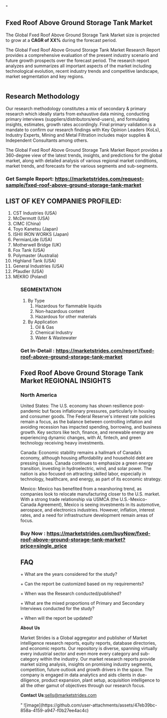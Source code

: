 "<h2>Fxed Roof Above Ground Storage Tank Market</h2>
<p>The Global Fxed Roof Above Ground Storage Tank Market size is projected to grow at a <strong>CAGR of XX%</strong> during the forecast period.</p>
<p>The Global Fxed Roof Above Ground Storage Tank Market Research Report provides a comprehensive evaluation of the present industry scenario and future growth prospects over the forecast period. The research report analyzes and summarizes all important aspects of the market including technological evolution, recent industry trends and competitive landscape, market segmentation and key regions.</p>
<p><img style=""width: 100%;"" src=""https://marketstrides.com//uploads/images/marketstrides-051.png"" alt=""Fxed Roof Above Ground Storage Tank Market Report Analysis"" /></p>
<h2>Research Methodology</h2>
<p>Our research methodology constitutes a mix of secondary &amp; primary research which ideally starts from exhaustive data mining, conducting primary interviews (suppliers/distributors/end-users), and formulating insights, estimates, growth rates accordingly. Final primary validation is a mandate to confirm our research findings with Key Opinion Leaders (KoLs), Industry Experts, Mining and Metal Filtration includes major supplies &amp; Independent Consultants among others.</p>
<p>The Global Fxed Roof Above Ground Storage Tank Market Report provides a 360-degree view of the latest trends, insights, and predictions for the global market, along with detailed analysis of various regional market conditions, market trends, and forecasts for the various segments and sub-segments.</p>
<h3><strong>Get Sample Report: <a href=
https://marketstrides.com/request-sample/fxed-roof-above-ground-storage-tank-market>https://marketstrides.com/request-sample/fxed-roof-above-ground-storage-tank-market</a></strong></h3>
<h2>LIST OF KEY COMPANIES PROFILED:</h2>
<p><ol><li>
CST Industries (USA)</li><li>McDermott (USA)</li><li>CIMC (China)</li><li>Toyo Kanetsu (Japan)</li><li>ISHII IRON WORKS (Japan)</li><li>PermianLide (USA)</li><li>Motherwell Bridge (UK)</li><li>Fox Tank (USA)</li><li>Polymaster (Australia)</li><li>Highland Tank (USA)</li><li>General Industries (USA)</li><li>Pfaudler (USA)</li><li>MEKRO (Poland)


</li><ol></p>
<h3>SEGMENTATION</h3>
<p><ol><li>By Type<ol><li>Hazardous for flammable liquids</li><li>Non-hazardous content</li><li>Hazardous for other materials</li></ol></li><li>By Application<ol><li>Oil & Gas</li><li>Chemical Industry</li><li>Water & Wastewater</li></ol></li></ol></p>
<h3><strong>Get In-Detail : <a href=https://marketstrides.com/report/fxed-roof-above-ground-storage-tank-market>https://marketstrides.com/report/fxed-roof-above-ground-storage-tank-market</a></strong></h3>
<h2>Fxed Roof Above Ground Storage Tank Market REGIONAL INSIGHTS</h2>
<h3>North America</h3>
<p>United States: The U.S. economy has shown resilience post-pandemic but faces inflationary pressures, particularly in housing and consumer goods. The Federal Reserve's interest rate policies remain a focus, as the balance between controlling inflation and avoiding recession has impacted spending, borrowing, and business growth. Key sectors like tech, finance, and renewable energy are experiencing dynamic changes, with AI, fintech, and green technology receiving heavy investments.</p>
<p>Canada: Economic stability remains a hallmark of Canada’s economy, although housing affordability and household debt are pressing issues. Canada continues to emphasize a green energy transition, investing in hydroelectric, wind, and solar power. The nation is also focused on attracting skilled labor, especially in technology, healthcare, and energy, as part of its economic strategy.</p>
<p>Mexico: Mexico has benefited from a nearshoring trend, as companies look to relocate manufacturing closer to the U.S. market. With a strong trade relationship via USMCA (the U.S.-Mexico-Canada Agreement), Mexico is seeing investments in its automotive, aerospace, and electronics industries. However, inflation, interest rates, and a need for infrastructure development remain areas of focus.</p>
<h3><strong>Buy Now : <a href=https://marketstrides.com/buyNow/fxed-roof-above-ground-storage-tank-market?price=single_price>https://marketstrides.com/buyNow/fxed-roof-above-ground-storage-tank-market?price=single_price</a></strong></h3>
<h2>FAQ</h2>
<p>+ What are the years considered for the study?</p>
<p>+ Can the report be customized based on my requirements?</p>
<p>+ When was the Research conducted/published?</p>
<p>+ What are the mixed proportions of Primary and Secondary Interviews conducted for the study?</p>
<p>+ When will the report be updated?</p>
<p>𝐀𝐛𝐨𝐮𝐭 𝐔𝐬</p>
<p>Market Strides is a Global aggregator and publisher of Market intelligence research reports, equity reports, database directories, and economic reports. Our repository is diverse, spanning virtually every industrial sector and even more every category and sub-category within the industry. Our market research reports provide market sizing analysis, insights on promising industry segments, competition, future outlook and growth drivers in the space. The company is engaged in data analytics and aids clients in due-diligence, product expansion, plant setup, acquisition intelligence to all the other gamut of objectives through our research focus.</p>
<p>𝐂𝐨𝐧𝐭𝐚𝐜𝐭 𝐔𝐬:<a href=mailto:sells@marketstrides.com>sells@marketstrides.com</a></p>"
![image](https://github.com/user-attachments/assets/47eb39bc-858a-4159-a947-f0b27ee4ac4c)
